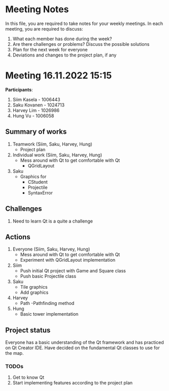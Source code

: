 # Meeting Notes
In this file, you are required to take notes for your weekly meetings. 
In each meeting, you are required to discuss:

1. What each member has done during the week?
2. Are there challenges or problems? Discuss the possible solutions
3. Plan for the next week for everyone
4. Deviations and changes to the project plan, if any

# Meeting 16.11.2022 15:15

**Participants**:
   1. Siim Kasela - 1006443
   2. Saku Kovanen - 1024713
   3. Harvey Lim - 1026986
   4. Hung Vu - 1006058

## Summary of works
   1. Teamwork (Siim, Saku, Harvey, Hung)
      - Project plan
   2. Individual work (Siim, Saku, Harvey, Hung)
      - Mess around with Qt to get comfortable with Qt
         - QGridLayout
   3. Saku
      - Graphics for
         - CStudent
         - Projectile
         - SyntaxError

## Challenges
   1. Need to learn Qt is a quite a challenge

## Actions
   1. Everyone (Siim, Saku, Harvey, Hung)
      - Mess around with Qt to get comfortable with Qt
      - Experiment with QGridLayout implementation
   2. Siim
      - Push initial Qt project with Game and Square class
      - Push basic Projectile class
   3. Saku
      - Tile graphics
      - Add graphics
   4. Harvey
      - Path
         -Pathfinding method
   5. Hung
      - Basic tower implementation

## Project status
Everyone has a basic understanding of the Qt framework and has practiced on Qt Creator IDE. Have decided on the fundamental Qt classes to use for the map. 

### TODOs
   1. Get to know Qt
   2. Start implementing features according to the project plan



<!--
# Meeting dd.mm.2021 HH::MM

**Participants**: 
1. Member 1
2. Member 2
3. Member 3
4. Member 4 

## Summary of works
1. Member 1 
   
   Implementing the class XX. Tested the class XX. 
   Results are in `tests/<class-xx-tests>`. Resolved the identified problems.

2. Member 2

   Same as above

3. ...

## Challenges

1. The integration of UI with the monsters requires an abstract interface.
2. ...

## Actions
1. Member 1 is going to look into defining an abstract interface for monsters 
   to enable easy UI integration.
2. Member 2 is going to work with Member 1 to use abstract interface in derived 
   monster classes.
3. Member 2 is going to test the interface.
4. Member 3 is going to use ...

> Please reflect these action decisions in your git commit messages so that 
> your group members and advisor can follow the progress.

## Project status 
Short summary of current project status. 

### TODOs
1. Member 1: Write an action.
2. ...
-->
